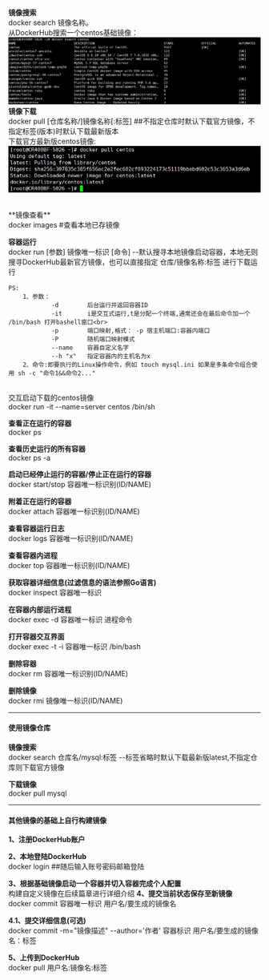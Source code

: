 **镜像搜索**<br>
docker search 镜像名称。<br>
从DockerHub搜索一个centos基础镜像：
![docker-search](https://github.com/noobwbw/ops/blob/master/99%E3%80%81images/docker-search.png)
**镜像下载**<br>
docker pull [仓库名称/]镜像名称[:标签]    ##不指定仓库时默认下载官方镜像，不指定标签(版本)时默认下载最新版本<br>
下载官方最新版centos镜像:<br>
![docker-pull](https://github.com/noobwbw/ops/blob/master/99%E3%80%81images/docker-pull.png)

<br>
**镜像查看**<br>
docker images           #查看本地已存镜像

**容器运行**<br>
docker run [参数] 镜像唯一标识 [命令]  --默认搜寻本地镜像启动容器，本地无则搜寻DockerHub最新官方镜像，也可以直接指定  仓库/镜像名称:标签 进行下载运行
<br>
```
PS:
    1、参数：
            -d        后台运行并返回容器ID
            -it       i是交互式运行,t是分配一个终端,通常还会在最后命令加一个 /bin/bash 打开bashell窗口<br>
            -p        端口映射,格式： -p 宿主机端口:容器内端口
            -P        随机端口映射模式
            --name    容器自定义名字
            --h "x"   指定容器内的主机名为x
    2、命令:即要执行的Linux操作命令，例如 touch mysql.ini 如果是多条命令组合使用 sh -c "命令1&&命令2..."
```
<br>交互启动下载的centos镜像<br>
docker run -it --name=server centos /bin/sh

**查看正在运行的容器**<br>
docker ps

**查看历史运行的所有容器**<br>
docker ps -a

**启动已经停止运行的容器/停止正在运行的容器**<br>
docker start/stop 容器唯一标识别(ID/NAME)

**附着正在运行的容器**<br>
docker attach 容器唯一标识别(ID/NAME)

**查看容器运行日志**<br>
docker logs 容器唯一标识别(ID/NAME)

**查看容器内进程**<br>
docker top 容器唯一标识别(ID/NAME)

**获取容器详细信息(过滤信息的语法参照Go语言)**<br>
docker inspect 容器唯一标识

**在容器内部运行进程**<br>
docker exec -d 容器唯一标识 进程命令

**打开容器交互界面**<br>
docker exec -t -i 容器唯一标识 /bin/bash

**删除容器**<br>
docker rm 容器唯一标识别(ID/NAME)

**删除镜像**<br>
docker rmi 镜像唯一标识(ID/NAME)

***
#### 使用镜像仓库


**镜像搜索**<br>
docker search 仓库名/mysql:标签           --标签省略时默认下载最新版latest,不指定仓库则下载官方镜像

**下载镜像**<br>
docker pull mysql

***
#### 其他镜像的基础上自行构建镜像

**1、注册DockerHub账户**<br>

**2、本地登陆DockerHub**<br>
docker login     ##随后输入账号密码邮箱登陆

**3、根据基础镜像启动一个容器并切入容器完成个人配置**<br>
构建自定义镜像在后续篇章进行详细介绍
**4、提交当前状态保存至新镜像**<br>
docker commit 容器唯一标识 用户名/要生成的镜像名

**4.1、提交详细信息(可选)**<br>
docker commit -m="镜像描述" --author='作者' 容器标识 用户名/要生成的镜像名：标签

**5、上传到DockerHub**<br>
docker pull 用户名:镜像名:标签
